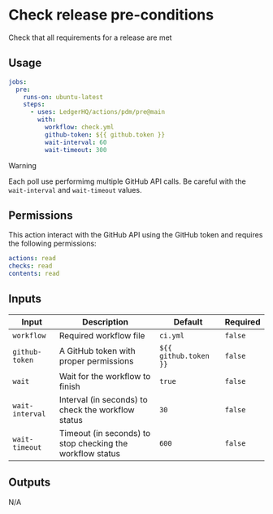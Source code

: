 # Check release pre-conditions

Check that all requirements for a release are met

## Usage

```yaml
jobs:
  pre:
    runs-on: ubuntu-latest
    steps:
      - uses: LedgerHQ/actions/pdm/pre@main
        with:
          workflow: check.yml
          github-token: ${{ github.token }}
          wait-interval: 60
          wait-timeout: 300
```

> [!WARNING]
> Each poll use performimg multiple GitHub API calls.
> Be careful with the `wait-interval` and `wait-timeout` values.

## Permissions

This action interact with the GitHub API using the GitHub token and requires the following permissions:

```yaml
actions: read
checks: read
contents: read
```

## Inputs

| Input | Description | Default | Required |
|-------|-------------|---------|----------|
| `workflow` | Required workflow file | `ci.yml` | `false` |
| `github-token` | A GitHub token with proper permissions | `${{ github.token }}` | `false` |
| `wait` | Wait for the workflow to finish | `true` | `false` |
| `wait-interval` | Interval (in seconds) to check the workflow status | `30` | `false` |
| `wait-timeout` | Timeout (in seconds) to stop checking the workflow status | `600` | `false` |

## Outputs

N/A
